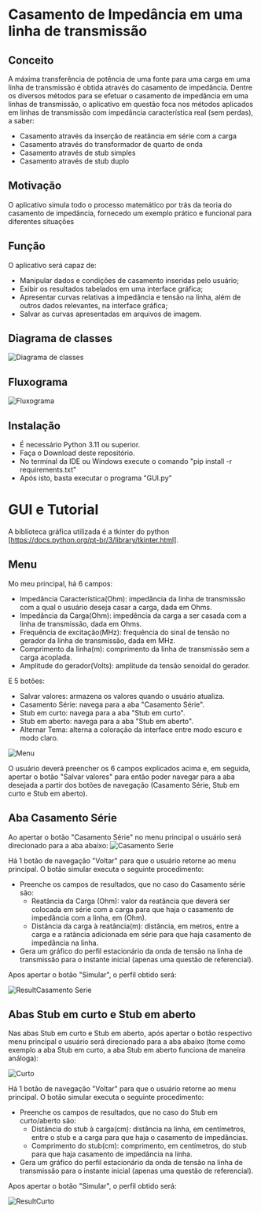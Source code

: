 # Casamento de Impedância em uma linha de transmissão

## Conceito
A máxima transferência de potência de uma fonte para uma carga em uma linha de transmissão é obtida através do casamento de impedância.
Dentre os diversos métodos para se efetuar o casamento de impedância em uma linhas de transmissão, o aplicativo em questão foca nos métodos aplicados em linhas de transmissão com impedância característica real (sem perdas), a saber:
+ Casamento através da inserção de reatância em série com a carga
+ Casamento através do transformador de quarto de onda
+ Casamento através de stub simples
+ Casamento através de stub duplo

## Motivação
O aplicativo simula todo o processo matemático por trás da teoria do casamento de impedância, fornecedo um exemplo prático e funcional para diferentes situações

## Função
O aplicativo será capaz de: 
+ Manipular dados e condições de casamento inseridas pelo usuário;
+ Exibir os resultados tabelados em uma interface gráfica;
+ Apresentar curvas relativas a impedância e tensão na linha, além de outros dados relevantes, na interface gráfica;
+ Salvar as curvas apresentadas em arquivos de imagem.


## Diagrama de classes

![](Diagramas/Classes.jpeg "Diagrama de classes")

## Fluxograma

![](Diagramas/Fluxograma.jpeg "Fluxograma")

## Instalação

+ É necessário Python 3.11 ou superior.
+ Faça o Download deste repositório.
+ No terminal da IDE ou Windows execute o comando "pip install -r requirements.txt"
+ Após isto, basta executar o programa "GUI.py"

# GUI e Tutorial

A biblioteca gráfica utilizada é a tkinter do python [https://docs.python.org/pt-br/3/library/tkinter.html].

## Menu
Mo meu principal, há 6 campos:

+ Impedância Característica(Ohm): impedância da linha de transmissão com a qual o usuário deseja casar a carga, dada em Ohms.
+ Impedância da Carga(Ohm): impedência da carga a ser casada com a linha de transmissão, dada em Ohms.
+ Frequência de excitação(MHz): frequência do sinal de tensão no gerador da linha de transmissão, dada em MHz.
+ Comprimento da linha(m): comprimento da linha de transmissão sem a carga acoplada.
+ Amplitude do gerador(Volts): amplitude da tensão senoidal do gerador.

E 5 botões:

+ Salvar valores: armazena os valores quando o usuário atualiza.
+ Casamento Série: navega para a aba "Casamento Série".
+ Stub em curto: navega para a aba "Stub em curto".
+ Stub em aberto: navega para a aba "Stub em aberto".
+ Alternar Tema: alterna a coloração da interface entre modo escuro e modo claro.

![](imagens/GUI/Menu.jpeg "Menu")

O usuário deverá preencher os 6 campos explicados acima e, em seguida, apertar o botão "Salvar valores" para então poder navegar para a aba desejada a partir dos botões de navegação (Casamento Série, Stub em curto e Stub em aberto).

## Aba Casamento Série
Ao apertar o botão "Casamento Série" no menu principal o usuário será direcionado para a aba abaixo:
![](imagens/GUI/Serie.jpeg "Casamento Serie")

Há 1 botão de navegação "Voltar" para que o usuário retorne ao menu principal.
O botão simular executa o seguinte procedimento:
+ Preenche os campos de resultados, que no caso do Casamento série são:
  + Reatância da Carga (Ohm): valor da reatância que deverá ser colocada em série com a carga para que haja o casamento de impedância com a linha, em (Ohm).
  + Distância da carga à reatância(m): distância, em metros, entre a carga e a ratância adicionada em série para que haja casamento de impedância na linha.
+ Gera um gráfico do perfil estacionário da onda de tensão na linha de transmissão para o instante inicial (apenas uma questão de referencial).

Apos apertar o botão "Simular", o perfil obtido será:

![](imagens/GUI/ResultSerie.jpeg "ResultCasamento Serie")

## Abas Stub em curto e Stub em aberto

Nas abas Stub em curto e Stub em aberto, após apertar o botão respectivo menu principal o usuário será direcionado para a aba abaixo (tome como exemplo a aba Stub em curto, a aba Stub em aberto funciona de maneira análoga):

![](imagens/GUI/Curto.jpeg "Curto")

Há 1 botão de navegação "Voltar" para que o usuário retorne ao menu principal.
O botão simular executa o seguinte procedimento:
+ Preenche os campos de resultados, que no caso do Stub em curto/aberto são:
  + Distância do stub à carga(cm): distância na linha, em centímetros, entre o stub e a carga para que haja o casamento de impedâncias.
  + Comprimento do stub(cm): comprimento, em centímetros, do stub para que haja casamento de impedância na linha.
+ Gera um gráfico do perfil estacionário da onda de tensão na linha de transmissão para o instante inicial (apenas uma questão de referencial).

Apos apertar o botão "Simular", o perfil obtido será:

![](imagens/GUI/ResultCurto.jpeg "ResultCurto")









